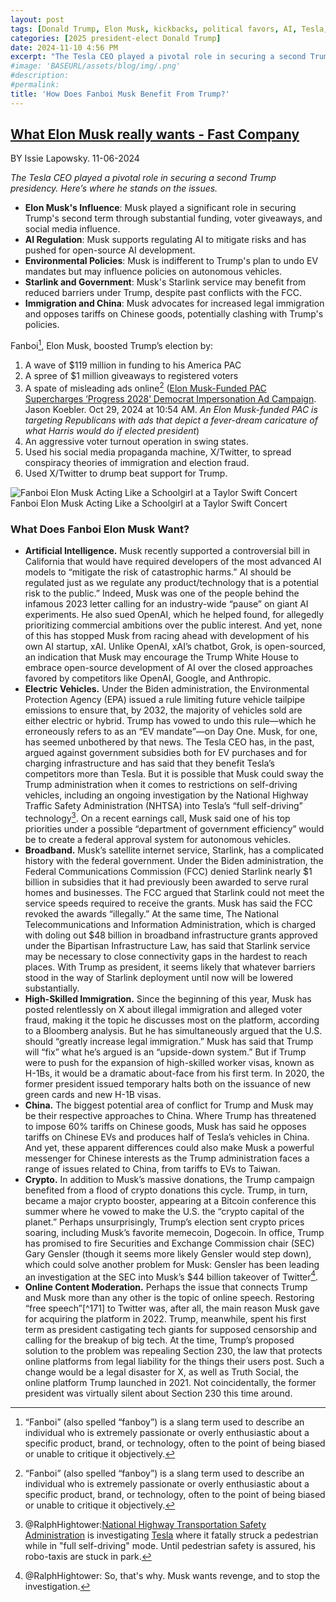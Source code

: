 ```yaml
---
layout: post
tags: [Donald Trump, Elon Musk, kickbacks, political favors, AI, Tesla, H1B Visa, skilled immigrants, electric vehicles, autonomous driving, China, Starlink]
categories: [2025 president-elect Donald Trump]
date: 2024-11-10 4:56 PM
excerpt: "The Tesla CEO played a pivotal role in securing a second Trump presidency. Here’s where he stands on the issues."
#image: 'BASEURL/assets/blog/img/.png'
#description: 
#permalink:
title: 'How Does Fanboi Musk Benefit From Trump?'
---
```



## [What Elon Musk really wants - Fast Company](https://www.fastcompany.com/91223937/what-elon-musk-really-wants-2024-election)

BY Issie Lapowsky. 11-06-2024

*The Tesla CEO played a pivotal role in securing a second Trump presidency. Here’s where he stands on the issues.*

- **Elon Musk's Influence**: Musk played a significant role in securing Trump's second term through substantial funding, voter giveaways, and social media influence.
- **AI Regulation**: Musk supports regulating AI to mitigate risks and has pushed for open-source AI development.
- **Environmental Policies**: Musk is indifferent to Trump's plan to undo EV mandates but may influence policies on autonomous vehicles.
- **Starlink and Government**: Musk's Starlink service may benefit from reduced barriers under Trump, despite past conflicts with the FCC.
- **Immigration and China**: Musk advocates for increased legal immigration and opposes tariffs on Chinese goods, potentially clashing with Trump's policies.

Fanboi[^11], Elon Musk, boosted Trump’s election by:

1. A wave of $119 million in funding to his America PAC
2. A spree of $1 million giveaways to registered voters 
3. A spate of misleading ads online[^11] ([Elon Musk-Funded PAC Supercharges ‘Progress 2028’ Democrat Impersonation Ad Campaign](https://www.404media.co/elon-musk-funded-pac-supercharges-progress-2028-democrat-impersonation-ad-campaign/). Jason Koebler. Oct 29, 2024 at 10:54 AM. *An Elon Musk-funded PAC is targeting Republicans with ads that depict a fever-dream caricature of what Harris would do if elected president*) 
4. An aggressive voter turnout operation in swing states.
5. Used his social media propaganda machine, X/Twitter, to spread conspiracy theories of immigration and election fraud.
6. Used X/Twitter to drump beat support for Trump. 

[^11]: “Fanboi” (also spelled “fanboy”) is a slang term used to describe an individual who is extremely passionate or overly enthusiastic about a specific product, brand, or technology, often to the point of being biased or unable to critique it objectively.

![Fanboi Elon Musk Acting Like a Schoolgirl at a Taylor Swift Concert](https://ralphhightower.github.io/blog/img/ElonMuskAtTaylorSwiftConcert.jpg)
<br />Fanboi Elon Musk Acting Like a Schoolgirl at a Taylor Swift Concert

### What Does Fanboi Elon Musk Want?

- **Artificial Intelligence.** Musk recently supported a controversial bill in California that would have required developers of the most advanced AI models to “mitigate the risk of catastrophic harms.”
AI should be regulated just as we regulate any product/technology that is a potential risk to the public.” Indeed, Musk was one of the people behind the infamous 2023 letter calling for an industry-wide “pause” on giant AI experiments. He also sued OpenAI, which he helped found, for allegedly prioritizing commercial ambitions over the public interest. And yet, none of this has stopped Musk from racing ahead with development of his own AI startup, xAI. Unlike OpenAI, xAI’s chatbot, Grok, is open-sourced, an indication that Musk may encourage the Trump White House to embrace open-source development of AI over the closed approaches favored by competitors like OpenAI, Google, and Anthropic. 
- **Electric Vehicles.** Under the Biden administration, the Environmental Protection Agency (EPA) issued a rule limiting future vehicle tailpipe emissions to ensure that, by 2032, the majority of vehicles sold are either electric or hybrid. Trump has vowed to undo this rule—which he erroneously refers to as an “EV mandate”—on Day One. Musk, for one, has seemed unbothered by that news. The Tesla CEO has, in the past, argued against government subsidies both for EV purchases and for charging infrastructure and has said that they benefit Tesla’s competitors more than Tesla. But it is possible that Musk could sway the Trump administration when it comes to restrictions on self-driving vehicles, including an ongoing investigation by the National Highway Traffic Safety Administration (NHTSA) into Tesla’s “full self-driving” technology[^121]. On a recent earnings call, Musk said one of his top priorities under a possible “department of government efficiency” would be to create a federal approval system for autonomous vehicles. 
- **Broadband.** Musk’s satellite internet service, Starlink, has a complicated history with the federal government. Under the Biden administration, the Federal Communications Commission (FCC) denied Starlink nearly $1 billion in subsidies that it had previously been awarded to serve rural homes and businesses. The FCC argued that Starlink could not meet the service speeds required to receive the grants. Musk has said the FCC revoked the awards “illegally.” At the same time, The National Telecommunications and Information Administration, which is charged with doling out $48 billion in broadband infrastructure grants approved under the Bipartisan Infrastructure Law, has said that Starlink service may be necessary to close connectivity gaps in the hardest to reach places. With Trump as president, it seems likely that whatever barriers stood in the way of Starlink deployment until now will be lowered substantially.
- **High-Skilled Immigration.** Since the beginning of this year, Musk has posted relentlessly on X about illegal immigration and alleged voter fraud, making it the topic he discusses most on the platform, according to a Bloomberg analysis. But he has simultaneously argued that the U.S. should “greatly increase legal immigration.” Musk has said that Trump will “fix” what he’s argued is an “upside-down system.” But if Trump were to push for the expansion of high-skilled worker visas, known as H-1Bs, it would be a dramatic about-face from his first term. In 2020, the former president issued temporary halts both on the issuance of new green cards and new H-1B visas. 
- **China.** The biggest potential area of conflict for Trump and Musk may be their respective approaches to China. Where Trump has threatened to impose 60% tariffs on Chinese goods, Musk has said he opposes tariffs on Chinese EVs and produces half of Tesla’s vehicles in China. And yet, these apparent differences could also make Musk a powerful messenger for Chinese interests as the Trump administration faces a range of issues related to China, from tariffs to EVs to Taiwan. 
- **Crypto.** In addition to Musk’s massive donations, the Trump campaign benefited from a flood of crypto donations this cycle. Trump, in turn, became a major crypto booster, appearing at a Bitcoin conference this summer where he vowed to make the U.S. the “crypto capital of the planet.” Perhaps unsurprisingly, Trump’s election sent crypto prices soaring, including Musk’s favorite memecoin, Dogecoin. In office, Trump has promised to fire Securities and Exchange Commission chair (SEC) Gary Gensler (though it seems more likely Gensler would step down), which could solve another problem for Musk: Gensler has been leading an investigation at the SEC into Musk’s $44 billion takeover of Twitter[^161].
- **Online Content Moderation.** Perhaps the issue that connects Trump and Musk more than any other is the topic of online speech. Restoring “free speech”[^171] to Twitter was, after all, the main reason Musk gave for acquiring the platform in 2022. Trump, meanwhile, spent his first term as president castigating tech giants for supposed censorship and calling for the breakup of big tech. At the time, Trump’s proposed solution to the problem was repealing Section 230, the law that protects online platforms from legal liability for the things their users post. Such a change would be a legal disaster for X, as well as Truth Social, the online platform Trump launched in 2021. Not coincidentally, the former president was virtually silent about Section 230 this time around.

[^121]: @RalphHightower:[National Highway Transportation Safety Administration](https://www.nhtsa.gov/) is investigating [Tesla](https://www.tesla.com/) where it fatally struck a pedestrian while in "full self-driving" mode. Until pedestrian safety is assured, his robo-taxis are stuck in park.

[^161]: @RalphHightower: So, that's why. Musk wants revenge, and to stop the investigation. 

